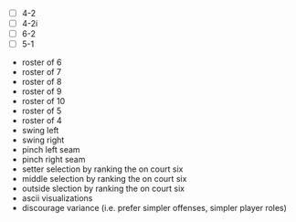 - [ ] 4-2
- [ ] 4-2i
- [ ] 6-2
- [ ] 5-1
- roster of 6
- roster of 7
- roster of 8
- roster of 9
- roster of 10
- roster of 5
- roster of 4
- swing left
- swing right
- pinch left seam
- pinch right seam
- setter selection by ranking the on court six
- middle selection by ranking the on court six
- outside slection by ranking the on court six
- ascii visualizations
- discourage variance (i.e. prefer simpler offenses, simpler player roles)